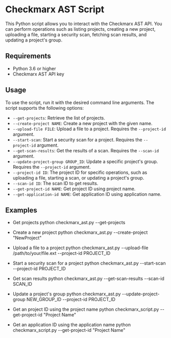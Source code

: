 # Checkmarx AST Script

This Python script allows you to interact with the Checkmarx AST API. You can perform operations such as listing projects, creating a new project, uploading a file, starting a security scan, fetching scan results, and updating a project's group.

## Requirements

- Python 3.6 or higher
- Checkmarx AST API key

## Usage

To use the script, run it with the desired command line arguments. The script supports the following options:

- `--get-projects`: Retrieve the list of projects.
- `--create-project NAME`: Create a new project with the given name.
- `--upload-file FILE`: Upload a file to a project. Requires the `--project-id` argument.
- `--start-scan`: Start a security scan for a project. Requires the `--project-id` argument.
- `--get-scan-results`: Get the results of a scan. Requires the `--scan-id` argument.
- `--update-project-group GROUP_ID`: Update a specific project's group. Requires the `--project-id` argument.
- `--project-id ID`: The project ID for specific operations, such as uploading a file, starting a scan, or updating a project's group.
- `--scan-id ID`: The scan ID to get results.
- `--get-project-id NAME`: Get project ID using project name.
- `--get-application-id NAME`: Get application ID using application name.

## Examples

- Get projects
python checkmarx_ast.py --get-projects

- Create a new project
python checkmarx_ast.py --create-project "NewProject"

- Upload a file to a project
python checkmarx_ast.py --upload-file /path/to/your/file.ext --project-id PROJECT_ID

- Start a security scan for a project
python checkmarx_ast.py --start-scan --project-id PROJECT_ID

- Get scan results
python checkmarx_ast.py --get-scan-results --scan-id SCAN_ID

- Update a project's group
python checkmarx_ast.py --update-project-group NEW_GROUP_ID --project-id PROJECT_ID

- Get an project ID using the project name
python checkmarx_script.py --get-project-id "Project Name"

- Get an application ID using the application name
python checkmarx_script.py --get-project-id "Project Name"

